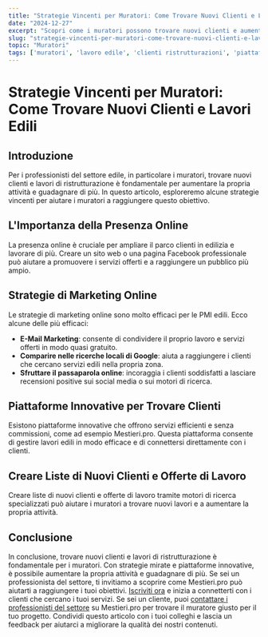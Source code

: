 ```yaml
---
title: "Strategie Vincenti per Muratori: Come Trovare Nuovi Clienti e Lavori Edili"
date: "2024-12-27"
excerpt: "Scopri come i muratori possono trovare nuovi clienti e aumentare la loro attività con strategie mirate e piattaforme innovative."
slug: "strategie-vincenti-per-muratori-come-trovare-nuovi-clienti-e-lavori-edili"
topic: "Muratori"
tags: ['muratori', 'lavoro edile', 'clienti ristrutturazioni', 'piattaforma per muratori']
---
```

# Strategie Vincenti per Muratori: Come Trovare Nuovi Clienti e Lavori Edili

## Introduzione

Per i professionisti del settore edile, in particolare i muratori, trovare nuovi clienti e lavori di ristrutturazione è fondamentale per aumentare la propria attività e guadagnare di più. In questo articolo, esploreremo alcune strategie vincenti per aiutare i muratori a raggiungere questo obiettivo.

## L'Importanza della Presenza Online

La presenza online è cruciale per ampliare il parco clienti in edilizia e lavorare di più. Creare un sito web o una pagina Facebook professionale può aiutare a promuovere i servizi offerti e a raggiungere un pubblico più ampio.

## Strategie di Marketing Online

Le strategie di marketing online sono molto efficaci per le PMI edili. Ecco alcune delle più efficaci:

* **E-Mail Marketing**: consente di condividere il proprio lavoro e servizi offerti in modo quasi gratuito.
* **Comparire nelle ricerche locali di Google**: aiuta a raggiungere i clienti che cercano servizi edili nella propria zona.
* **Sfruttare il passaparola online**: incoraggia i clienti soddisfatti a lasciare recensioni positive sui social media o sui motori di ricerca.

## Piattaforme Innovative per Trovare Clienti

Esistono piattaforme innovative che offrono servizi efficienti e senza commissioni, come ad esempio Mestieri.pro. Questa piattaforma consente di gestire lavori edili in modo efficace e di connettersi direttamente con i clienti.

## Creare Liste di Nuovi Clienti e Offerte di Lavoro

Creare liste di nuovi clienti e offerte di lavoro tramite motori di ricerca specializzati può aiutare i muratori a trovare nuovi lavori e a aumentare la propria attività.

## Conclusione

In conclusione, trovare nuovi clienti e lavori di ristrutturazione è fondamentale per i muratori. Con strategie mirate e piattaforme innovative, è possibile aumentare la propria attività e guadagnare di più. Se sei un professionista del settore, ti invitiamo a scoprire come Mestieri.pro può aiutarti a raggiungere i tuoi obiettivi. [Iscriviti ora](https://mestieri.pro/info) e inizia a connetterti con i clienti che cercano i tuoi servizi. Se sei un cliente, puoi [contattare i professionisti del settore](https://mestieri.pro) su Mestieri.pro per trovare il muratore giusto per il tuo progetto. Condividi questo articolo con i tuoi colleghi e lascia un feedback per aiutarci a migliorare la qualità dei nostri contenuti.